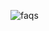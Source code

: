 ![faqs](https://github.com/prashanta1542/task_prashanta/assets/70958375/03c84160-5a85-49eb-9aab-e0ef807d3333)
